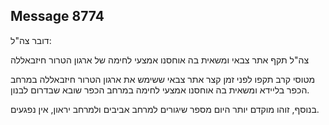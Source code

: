 ## Message 8774

דובר צה"ל:

צה"ל תקף אתר צבאי ומשאית בה אוחסנו אמצעי לחימה של ארגון הטרור חיזבאללה

מטוסי קרב תקפו לפני זמן קצר אתר צבאי ששימש את ארגון הטרור חיזבאללה במרחב הכפר בליידא ומשאית בה אוחסנו אמצעי לחימה במרחב הכפר שובא שבדרום לבנון.

בנוסף, זוהו מוקדם יותר היום מספר שיגורים למרחב אביבים ולמרחב יראון, אין נפגעים.


